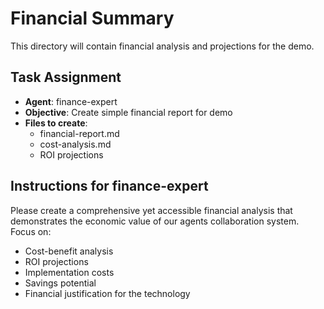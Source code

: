 # Financial Summary

This directory will contain financial analysis and projections for the demo.

## Task Assignment
- **Agent**: finance-expert
- **Objective**: Create simple financial report for demo
- **Files to create**: 
  - financial-report.md
  - cost-analysis.md
  - ROI projections

## Instructions for finance-expert
Please create a comprehensive yet accessible financial analysis that demonstrates the economic value of our agents collaboration system. Focus on:
- Cost-benefit analysis
- ROI projections
- Implementation costs
- Savings potential
- Financial justification for the technology
